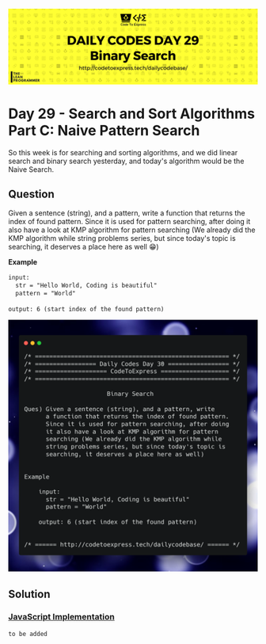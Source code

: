 ![cover](./cover.png)

# Day 29 - Search and Sort Algorithms Part C: Naive Pattern Search

So this week is for searching and sorting algorithms, and we did linear search and binary search yesterday, and today's algorithm would be the Naive Search.

## Question

Given a sentence (string), and a pattern, write a function that returns the index of found pattern. Since it is used for pattern searching, after doing it also have a look at KMP algorithm for pattern searching (We already did the KMP algorithm while string problems series, but since today's topic is searching, it deserves a place here as well 😁)

**Example**

```
input: 
  str = "Hello World, Coding is beautiful"
  pattern = "World"

output: 6 (start index of the found pattern)
```

![ques](./ques.png)

## Solution

### [JavaScript Implementation](./JavaScript/binary.js)

```js
to be added
```